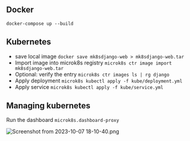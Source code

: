## Docker
`docker-compose up --build`

## Kubernetes

- save local image
```docker save mk8sdjango-web > mk8sdjango-web.tar```
- Import image into microk8s registry
`microk8s ctr image import mk8sdjango-web.tar`
- Optional: verify the entry `microk8s ctr images ls | rg django`
 - Apply deployment 
`microk8s kubectl apply -f kube/deployment.yml`
 - Apply service `microk8s kubectl apply -f kube/service.yml`

## Managing kubernetes
Run the dashboard `microk8s.dashboard-proxy`

![Screenshot from 2023-10-07 18-10-40.png](..%2F..%2FPictures%2FScreenshots%2FScreenshot%20from%202023-10-07%2018-10-40.png)